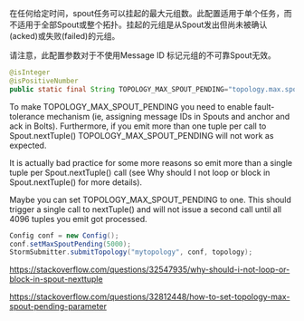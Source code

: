 

在任何给定时间，spout任务可以挂起的最大元组数。此配置适用于单个任务，而不适用于全部Spout或整个拓扑。挂起的元组是从Spout发出但尚未被确认(acked)或失败(failed)的元组。

请注意，此配置参数对于不使用Message ID 标记元组的不可靠Spout无效。

```java
@isInteger
@isPositiveNumber
public static final String TOPOLOGY_MAX_SPOUT_PENDING="topology.max.spout.pending";
```

To make TOPOLOGY_MAX_SPOUT_PENDING you need to enable fault-tolerance mechanism (ie, assigning message IDs in Spouts and anchor and ack in Bolts). Furthermore, if you emit more than one tuple per call to Spout.nextTuple() TOPOLOGY_MAX_SPOUT_PENDING will not work as expected.

It is actually bad practice for some more reasons so emit more than a single tuple per Spout.nextTuple() call (see Why should I not loop or block in Spout.nextTuple() for more details).


Maybe you can set TOPOLOGY_MAX_SPOUT_PENDING to one. This should trigger a single call to nextTuple() and will not issue a second call until all 4096 tuples you emit got processed.

```java
Config conf = new Config();
conf.setMaxSpoutPending(5000);
StormSubmitter.submitTopology("mytopology", conf, topology);
```





https://stackoverflow.com/questions/32547935/why-should-i-not-loop-or-block-in-spout-nexttuple

https://stackoverflow.com/questions/32812448/how-to-set-topology-max-spout-pending-parameter
